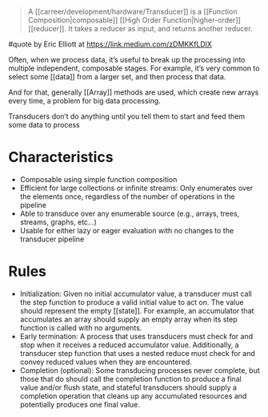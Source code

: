 > A [[carreer/development/hardware/Transducer]] is a [[Function Composition|composable]]  [[High Order Function|higher-order]] [[reducer]]. It takes a reducer as input, and returns another reducer.

#quote by Eric Elliott at https://link.medium.com/zDMKKfLDlX

Often, when we process data, it’s useful to break up the processing into multiple independent, composable stages. For example, it’s very common to select some [[data]] from a larger set, and then process that data.

And for that, generally [[Array]] methods are used, which create new arrays every time, a problem for big data processing.

Transducers don’t do anything until you tell them to start and feed them some data to process

# Characteristics

- Composable using simple function composition
-  Efficient for large collections or infinite streams: Only enumerates over the elements once, regardless of the number of operations in the pipeline
-  Able to transduce over any enumerable source (e.g., arrays, trees, streams, graphs, etc…)
-  Usable for either lazy or eager evaluation with no changes to the transducer pipeline

# Rules

- Initialization: Given no initial accumulator value, a transducer must call the step function to produce a valid initial value to act on. The value should represent the empty [[state]]. For example, an accumulator that accumulates an array should supply an empty array when its step function is called with no arguments.
- Early termination: A process that uses transducers must check for and stop when it receives a reduced accumulator value. Additionally, a transducer step function that uses a nested reduce must check for and convey reduced values when they are encountered.
- Completion (optional): Some transducing processes never complete, but those that do should call the completion function to produce a final value and/or flush state, and stateful transducers should supply a completion operation that cleans up any accumulated resources and potentially produces one final value.